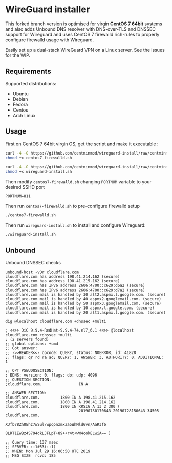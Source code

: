 # WireGuard installer

This forked branch version is optimised for virgin **CentOS 7 64bit** systems and also adds Unbound DNS resolver with DNS-over-TLS and DNSSEC support for Wireguard and uses CentOS 7 firewalld rich-rules to properly configure firewalld usage with Wireguard.

Easily set up a dual-stack WireGuard VPN on a Linux server. See the issues for the WIP.

## Requirements

Supported distributions:

- Ubuntu
- Debian
- Fedora
- Centos
- Arch Linux

## Usage

First on CentOS 7 64bit virgin OS, get the script and make it executable :

```bash
curl -4 -O https://github.com/centminmod/wireguard-install/raw/centminmod/firewalld/centos7-firewalld.sh
chmod +x centos7-firewalld.sh

curl -4 -O https://github.com/centminmod/wireguard-install/raw/centminmod/wireguard-install.sh
chmod +x wireguard-install.sh
```

Then modify `centos7-firewalld.sh` changing `PORTNUM` variable to your desired SSHD port

```
PORTNUM=811
```

Then run `centos7-firewalld.sh` to pre-configure firewalld setup

```sh
./centos7-firewalld.sh
```

Then run `wireguard-install.sh` to install and configure Wireguard:

```sh
./wireguard-install.sh
```

## Unbound

Unbound DNSSEC checks

```
unbound-host -vDr cloudflare.com
cloudflare.com has address 198.41.214.162 (secure)
cloudflare.com has address 198.41.215.162 (secure)
cloudflare.com has IPv6 address 2606:4700::c629:d6a2 (secure)
cloudflare.com has IPv6 address 2606:4700::c629:d7a2 (secure)
cloudflare.com mail is handled by 30 alt2.aspmx.l.google.com. (secure)
cloudflare.com mail is handled by 40 aspmx2.googlemail.com. (secure)
cloudflare.com mail is handled by 50 aspmx3.googlemail.com. (secure)
cloudflare.com mail is handled by 10 aspmx.l.google.com. (secure)
cloudflare.com mail is handled by 20 alt1.aspmx.l.google.com. (secure)
```

```
dig @localhost cloudflare.com +dnssec +multi          

; <<>> DiG 9.9.4-RedHat-9.9.4-74.el7_6.1 <<>> @localhost cloudflare.com +dnssec +multi
; (2 servers found)
;; global options: +cmd
;; Got answer:
;; ->>HEADER<<- opcode: QUERY, status: NOERROR, id: 41828
;; flags: qr rd ra ad; QUERY: 1, ANSWER: 3, AUTHORITY: 0, ADDITIONAL: 1

;; OPT PSEUDOSECTION:
; EDNS: version: 0, flags: do; udp: 4096
;; QUESTION SECTION:
;cloudflare.com.                IN A

;; ANSWER SECTION:
cloudflare.com.         1800 IN A 198.41.215.162
cloudflare.com.         1800 IN A 198.41.214.162
cloudflare.com.         1800 IN RRSIG A 13 2 300 (
                                20190730170643 20190728150643 34505 cloudflare.com.
                                XJfb78Zh0Ehz7wSul/wpqonzmxZa5WhMldGvn/AaR3f6
                                BLRT1EwBz4S794dkLJFLpT+89++r4t+wW4cokELwiA== )

;; Query time: 137 msec
;; SERVER: ::1#53(::1)
;; WHEN: Mon Jul 29 16:06:50 UTC 2019
;; MSG SIZE  rcvd: 185
```